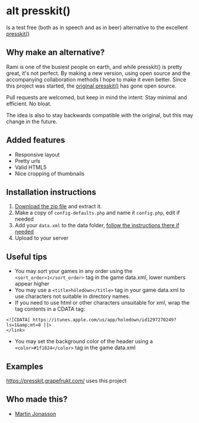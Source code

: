 # alt presskit()

Is a test free (both as in speech and as in beer) alternative to the excellent [presskit()](http://dopresskit.com/)

## Why make an alternative?

Rami is one of the busiest people on earth, and while presskit() is pretty great, it's not perfect. By making a new version, using open source and the accompanying collaboration methods I hope to make it even better. Since this project was started, the [original presskit()](https://github.com/ramiismail/dopresskit) has gone open source. 

Pull requests are welcomed, but keep in mind the intent: Stay minimal and efficient. No bloat.

The idea is also to stay backwards compatible with the original, but this may change in the future. 

## Added features

* Responsive layout
* Pretty urls
* Valid HTML5
* Nice cropping of thumbnails

## Installation instructions

1. [Download the zip file](https://github.com/grapefrukt/altpresskit/archive/master.zip) and extract it. 
2. Make a copy of `config-defaults.php` and name it `config.php`, edit if needed
3. Add your `data.xml` to the data folder, [follow the instructions there if needed](https://github.com/grapefrukt/altpresskit/tree/master/data)
4. Upload to your server

## Useful tips

* You may sort your games in any order using the `<sort_order>1</sort_order>` tag in the game data.xml, lower numbers appear higher
* You may use a `<title>höledöwn</title>` tag in your game data.xml to use characters not suitable in directory names. 
* If you need to use html or other characters unsuitable for xml, wrap the tag contents in a CDATA tag:
```<link>
<![CDATA[ https://itunes.apple.com/us/app/holedown/id1297270249?ls=1&amp;mt=8 ]]>
</link>
```
* You may set the background color of the header using a `<color>#1f1824</color>` tag in the game data.xml

## Examples

https://presskit.grapefrukt.com/ uses this project

## Who made this?

* [Martin Jonasson](http://grapefrukt.com)
